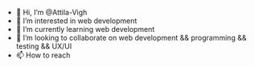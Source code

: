 - 👋 Hi, I’m @Attila-Vigh
- 👀 I’m interested in web development
- 🌱 I’m currently learning web development
- 💞️ I’m looking to collaborate on web development && programming && testing && UX/UI
- 📫 How to reach
<!---
Attila-Vigh/Attila-Vigh is a ✨ special ✨ repository because its `README.md` (this file) appears on your GitHub profile.
You can click the Preview link to take a look at your changes.
--->
